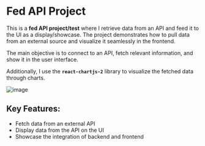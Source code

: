 # Fed API Project

This is a **fed API project/test** where I retrieve data from an API and feed it to the UI as a display/showcase. The project demonstrates how to pull data from an external source and visualize it seamlessly in the frontend. 

The main objective is to connect to an API, fetch relevant information, and show it in the user interface.

Additionally, I use the **`react-chartjs-2`** library to visualize the fetched data through charts.

![image](https://github.com/user-attachments/assets/2b3ce0b6-bff3-41ba-aa96-d5abcea93043)

## Key Features:
- Fetch data from an external API
- Display data from the API on the UI
- Showcase the integration of backend and frontend
